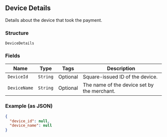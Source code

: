 ## Device Details

Details about the device that took the payment.

### Structure

`DeviceDetails`

### Fields

| Name | Type | Tags | Description |
|  --- | --- | --- | --- |
| `DeviceId` | `String` | Optional | Square-issued ID of the device. |
| `DeviceName` | `String` | Optional | The name of the device set by the merchant. |

### Example (as JSON)

```json
{
  "device_id": null,
  "device_name": null
}
```

